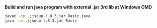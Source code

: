 **Build and run java program with external .jar 3rd lib at Windows CMD**

``` cmd
javac -cp .;jsoup-1.8.3.jar Basic.java
java -cp .;jsoup-1.8.3.jar Basic
```